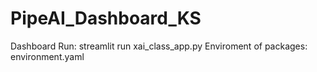 # PipeAI_Dashboard_KS
Dashboard
Run: streamlit run xai_class_app.py
Enviroment of packages: environment.yaml
